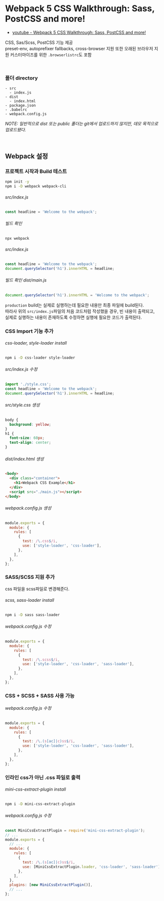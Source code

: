 # Webpack 5 CSS Walkthrough: Sass, PostCSS and more!

- [youtube - Webpack 5 CSS Walkthrough: Sass, PostCSS and more!](https://youtu.be/SH6Y_MQzFVw)

CSS, Sas/Scss, PostCSS 기능 제공\
preset-env, autoprefixer fallbacks, cross-browser 지원
또한 오래된 브라우저 지원 커스터마이즈를 위한 `.browserlistrc`도 포함

<br />

### 폴더 directory

```
- src
  - index.js
- dist
  - index.html
- package.json
- .babelrc
- webpack.config.js
```

_NOTE: 일반적으로 dist 또는 public 폴더는 git에서 업로드하지 않지만, 데모 목적으로 업로드됐다._

<br />

## Webpack 설정

### 프로젝트 시작과 Build 테스트

```bash
npm init -y
npm i -D webpack webpack-cli
```

###### src/index.js

```js
const headline = 'Welcome to the webpack';
```

###### 빌드 확인

```bash
npx webpack
```

###### src/index.js

```js
const headline = 'Welcome to the webpack';
document.querySelector('h1').innerHTML = headline;
```

###### 빌드 확인 dist/main.js

```js
document.querySelector('h1').innerHTML = 'Welcome to the webpack';
```

`production` build는 실제로 실행하는데 필요한 내용만 최종 파일에 build된다. \
따라사 위의 `src/index.js`파일의 처음 코드처럼 작성했을 경우, 빈 내용이 출력되고, \
실제로 실행하는 내용이 존재하도록 수정하면 실행에 필요한 코드가 출력된다.

### CSS Import 기능 추가

###### css-loader, style-loader install

```bash
npm i -D css-loader style-loader
```

###### src/index.js 수정

```js
import './style.css';
const headline = 'Welcome to the webpack';
document.querySelector('h1').innerHTML = headline;
```

###### src/style.css 생성

```css
body {
  background: yellow;
}
h1 {
  font-size: 60px;
  text-align: center;
}
```

###### dist/index.html 생성

```html
<body>
  <div class="container">
    <h1>Webpack CSS Example</h1>
  </div>
  <script src="./main.js"></script>
</body>
```

###### webpack.config.js 생성

```js
module.exports = {
  module: {
    rules: [
      {
        test: /\.css$/i,
        use: ['style-loader', 'css-loader'],
      },
    ],
  },
};
```

### SASS/SCSS 지원 추가

css 파일을 scss파일로 변경해준다.

###### scss, sass-loader install

```bash
npm i -D sass sass-loader
```

###### webpack.config.js 수정

```js
module.exports = {
  module: {
    rules: [
      {
        test: /\.scss$/i,
        use: ['style-loader', 'css-loader', 'sass-loader'],
      },
    ],
  },
};
```

### CSS + SCSS + SASS 사용 가능

###### webpack.config.js 수정

```js
module.exports = {
  module: {
    rules: [
      {
        test: /\.(s[ac]|c)ss$/i,
        use: ['style-loader', 'css-loader', 'sass-loader'],
      },
    ],
  },
};
```

### 인라인 css가 아닌 .css 파일로 출력

###### mini-css-extract-plugin install

```bash
npm i -D mini-css-extract-plugin
```

###### webpack.config.js 수정

```js
const MiniCssExtractPlugin = require('mini-css-extract-plugin');
// ...
module.exports = {
  // ...
  module: {
    rules: [
      {
        test: /\.(s[ac]|c)ss$/i,
        use: [MiniCssExtractPlugin.loader, 'css-loader', 'sass-loader'],
      },
    ],
  },
  plugins: [new MiniCssExtractPlugin()],
  // ...
};
```

<!--
### 인라인 css가 아닌 .css 파일 출력
### 디버깅용 소스 맵
### 자동 리픽서 및 폴백을 사용한 PostCSS
### 크로스 브라우저 제어를 위한 브라우저 목록
### 셋업의 유연성을 나타내는 순풍 추가
### 정리
 -->
